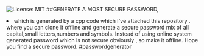 ![License: MIT](https://img.shields.io/badge/License-MIT-yellow.svg)
##GENERATE A MOST SECURE PASSWORD,  
<li>
which is generated by a cpp code which I've attached this repository .
  </li>
where you can clone it offline and generate a secure password mix of all capital,small letters,numbers and symbols.
Instead of using online system generated password which is not secure obviously ,
so make it offline.
Hope you find a secure password.
#passwordgenerator 
